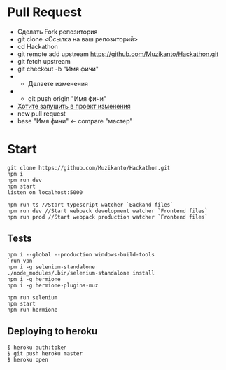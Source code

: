 # Pull Request
- Сделать Fork репозитория
- git clone <Ссылка на ваш репозиторий>
- cd Hackathon
- git remote add upstream https://github.com/Muzikanto/Hackathon.git
- git fetch upstream
- git checkout -b "Имя фичи"
- - Делаете изменения
- - git push origin "Имя фичи"
- [Хотите запушить в проект изменения](https://github.com/Muzikanto/Hackathon/pulls)
- new pull request
- base "Имя фичи" <- compare "мастер"

# Start
```
git clone https://github.com/Muzikanto/Hackathon.git
npm i
npm run dev
npm start 
listen on localhost:5000
 
npm run ts //Start typescript watcher `Backand files`
npm run dev //Start webpack development watcher `Frontend files`
npm run prod //Start webpack production watcher `Frontend files`
```

## Tests
```
npm i --global --production windows-build-tools 
`run vpn`
npm i -g selenium-standalone
./node_modules/.bin/selenium-standalone install
npm i -g hermione
npm i -g hermione-plugins-muz

npm run selenium
npm start
npm run hermione
```

## Deploying to heroku
```
$ heroku auth:token
$ git push heroku master
$ heroku open
```
